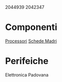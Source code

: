 2044939
2042347
# Componenti
[Processori](componenti/processori.md)
[Schede Madri](componenti/schede_madri.md)
# Perifeiche
Elettronica Padovana
